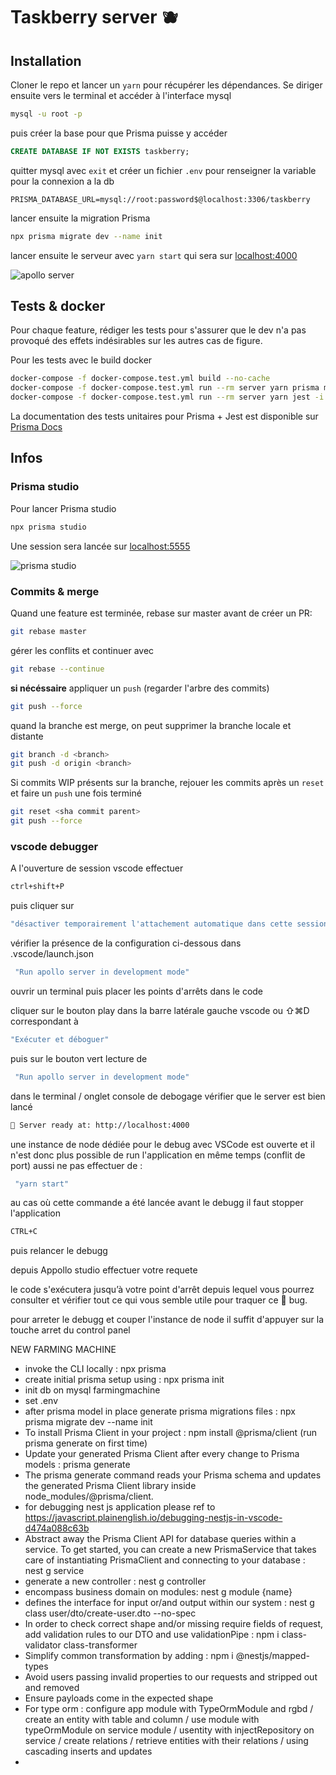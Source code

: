 # Taskberry server 🫐

## Installation

Cloner le repo et lancer un `yarn` pour récupérer les dépendances. Se diriger ensuite vers le terminal et accéder à l'interface mysql

```sh
mysql -u root -p
```

puis créer la base pour que Prisma puisse y accéder

```sql
CREATE DATABASE IF NOT EXISTS taskberry;
```

quitter mysql avec `exit` et créer un fichier `.env` pour renseigner la variable pour la connexion a la db

```dosini
PRISMA_DATABASE_URL=mysql://root:password$@localhost:3306/taskberry
```

lancer ensuite la migration Prisma

```sh
npx prisma migrate dev --name init
```

lancer ensuite le serveur avec `yarn start` qui sera sur [localhost:4000](http://localhost:4000/)

![apollo server](https://i.ibb.co/jRgwD1M/image.png)

## Tests & docker

Pour chaque feature, rédiger les tests pour s'assurer que le dev n'a pas provoqué des effets indésirables sur les autres cas de figure.

Pour les tests avec le build docker

```sh
docker-compose -f docker-compose.test.yml build --no-cache
docker-compose -f docker-compose.test.yml run --rm server yarn prisma migrate dev --name init
docker-compose -f docker-compose.test.yml run --rm server yarn jest -i
```

La documentation des tests unitaires pour Prisma + Jest est disponible sur [Prisma Docs](https://www.prisma.io/docs/guides/testing/unit-testing)

## Infos

### Prisma studio

Pour lancer Prisma studio

```sh
npx prisma studio
```

Une session sera lancée sur [localhost:5555](http://localhost:5555/)

![prisma studio](https://i.ibb.co/X5cy56m/image.png)

### Commits & merge

Quand une feature est terminée, rebase sur master avant de créer un PR:

```sh
git rebase master
```

gérer les conflits et continuer avec

```sh
git rebase --continue
```

**si nécéssaire** appliquer un `push` (regarder l'arbre des commits)

```sh
git push --force
```

quand la branche est merge, on peut supprimer la branche locale et distante

```sh
git branch -d <branch>
git push -d origin <branch>
```

Si commits WIP présents sur la branche, rejouer les commits après un `reset` et faire un `push` une fois terminé

```sh
git reset <sha commit parent>
git push --force
```
### vscode debugger

A l'ouverture de session vscode effectuer 

```sh
ctrl+shift+P 
```

puis cliquer sur 

```sh
"désactiver temporairement l'attachement automatique dans cette session"
```

vérifier la présence de la configuration ci-dessous dans .vscode/launch.json

```sh
 "Run apollo server in development mode" 
```

ouvrir un terminal puis placer les points d'arrêts dans le code 
 
cliquer sur le bouton play dans la barre latérale gauche vscode ou ⇧⌘D correspondant à

```sh
"Exécuter et déboguer" 
```

puis sur le bouton vert lecture de

```sh
 "Run apollo server in development mode" 
```

dans le terminal / onglet console de debogage vérifier que le server est bien lancé

```sh
🚀 Server ready at: http://localhost:4000
```

une instance de node dédiée pour le debug avec VSCode est ouverte et il n'est donc plus possible de run l'application 
en même temps (conflit de port) aussi ne pas effectuer de :

```sh
 "yarn start" 
```

au cas où cette commande a été lancée avant le debugg il faut stopper l'application 

```sh
CTRL+C 
```

puis relancer le debugg

depuis Appollo studio effectuer votre requete

le code s'exécutera jusqu’à votre point d'arrêt depuis lequel vous pourrez consulter et vérifier tout ce qui vous semble utile pour traquer ce 🤬 bug.

pour arreter le debugg et couper l'instance de node il suffit d'appuyer sur la touche arret du control panel


NEW FARMING MACHINE
- invoke the CLI locally : npx prisma
- create initial prisma setup using : npx prisma init
- init db on mysql farmingmachine
- set .env
- after prisma model in place generate prisma migrations files : npx prisma migrate dev --name init
- To install Prisma Client in your project : npm install @prisma/client (run prisma generate on first time)
- Update your generated Prisma Client after every change to Prisma models : prisma generate
- The prisma generate command reads your Prisma schema and updates the generated Prisma Client library inside node_modules/@prisma/client. 
- for debugging nest js application please ref to https://javascript.plainenglish.io/debugging-nestjs-in-vscode-d474a088c63b
- Abstract away the Prisma Client API for database queries within a service. To get started, you can create a new PrismaService that takes care of instantiating PrismaClient and connecting to your database : nest g service
- generate a new controller : nest g controller
- encompass business domain on modules: nest g module {name}
- defines the interface for input or/and output within our system : nest g class user/dto/create-user.dto --no-spec
- In order to check correct shape and/or missing require fields of request, add validation rules to our DTO and use validationPipe : npm i class-validator class-transformer
- Simplify common transformation by adding :  npm i @nestjs/mapped-types
- Avoid users passing invalid properties to our requests and stripped out and removed
- Ensure payloads come in the expected shape
- For type orm : configure app module with TypeOrmModule and rgbd / create an entity with table and column / use 
module with typeOrmModule on service module / usentity with injectRepository on service / create relations / retrieve entities with their relations / using cascading inserts and updates
- 



